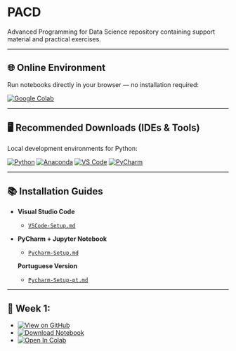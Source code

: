 # PACD
Advanced Programming for Data Science repository containing support material and practical exercises.

---

## 🌐 Online Environment

Run notebooks directly in your browser — no installation required:

[![Google Colab](https://img.shields.io/badge/Google_Colab-F9AB00?style=for-the-badge&logo=googlecolab&logoColor=white)](https://colab.research.google.com/)

---

## 🖥️ Recommended Downloads (IDEs & Tools)

Local development environments for Python:

[![Python](https://img.shields.io/badge/Python-3670A0?style=for-the-badge&logo=python&logoColor=ffdd54)](https://www.python.org/downloads/)
[![Anaconda](https://img.shields.io/badge/Anaconda-44A833?style=for-the-badge&logo=anaconda&logoColor=white)](https://www.anaconda.com/products/distribution)
[![VS Code](https://img.shields.io/badge/VS_Code-0078D4?style=for-the-badge&logo=visualstudiocode&logoColor=white)](https://code.visualstudio.com/download)
[![PyCharm](https://img.shields.io/badge/PyCharm_Professional-000000?style=for-the-badge&logo=pycharm&logoColor=white)](https://www.jetbrains.com/pycharm/download/)

---

## 📚 Installation Guides

- **Visual Studio Code**
  - [`VSCode-Setup.md`](doc/VSCode-Setup.md)

- **PyCharm + Jupyter Notebook**
  - [`Pycharm-Setup.md`](doc/Pycharm-Setup.md)

  **Portuguese Version**
    - [`Pycharm-Setup-pt.md`](doc/Pycharm-Setup-pt.md)

---

## 📆 Week 1:

- [![View on GitHub](https://img.shields.io/badge/View_on_GitHub-181717?style=for-the-badge&logo=github&logoColor=white)](https://github.com/tgvp/PACD/blob/main/Week_1/mds-pr-week-1-student.ipynb)
- [![Download Notebook](https://img.shields.io/badge/Download-.ipynb-4CAF50?style=for-the-badge&logo=download&logoColor=white)](https://raw.githubusercontent.com/tgvp/PACD/main/Week_1/mds-pr-week-1-student.ipynb)
- [![Open In Colab](https://img.shields.io/badge/Open_in_Colab-F9AB00?style=for-the-badge&logo=googlecolab&logoColor=white)](https://colab.research.google.com/github/tgvp/PACD/blob/main/Week_1/mds-pr-week-1-student.ipynb)

